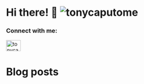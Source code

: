 # Hi there! 👋 <img src="https://komarev.com/ghpvc/?username=tonycaputome&label=Profile%20views&color=0e75b6&style=flat" alt="tonycaputome" />

<h3 align="left">Connect with me:</h3>
<p align="left">
<a href="https://twitter.com/tonycaputome" target="blank"><img align="center" src="https://cdn.jsdelivr.net/npm/simple-icons@3.0.1/icons/twitter.svg" alt="tonycaputome" height="30" width="40" /></a>
</p>


# Blog posts
<!-- BLOG-POST-LIST:START -->
<!-- BLOG-POST-LIST:END -->
